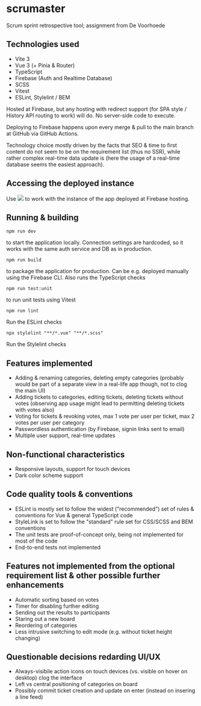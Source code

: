 # scrumaster
Scrum sprint retrospective tool; assignment from De Voorhoede

## Technologies used

* Vite 3
* Vue 3 (+ Pinia & Router)
* TypeScript
* Firebase (Auth and Realtime Database)
* SCSS
* Vitest
* ESLint, Stylelint / BEM

Hosted at Firebase, but any hosting with redirect support (for SPA style / History API routing to work) will do. No server-side code to execute.

Deploying to Firebase happens upon every merge & pull to the main branch at GitHub via GitHub Actions.

Technology choice mostly driven by the facts that SEO & time to first content do not seem to be on the requirement list (thus no SSR), while rather complex real-time data update is (here the usage of a real-time database seems the easiest approach).

## Accessing the deployed instance

Use ![](https://voorhoede-assignment.firebaseapp.com) to work with the instance of the app deployed at Firebase hosting.

## Running & building

`npm run dev`

to start the application locally. Connection settings are hardcoded, so it works with the same auth service and DB as in production.

`npm run build`

to package the application for production. Can be e.g. deployed manually using the Firebase CLI. Also runs the TypeScript checks

`npm run test:unit`

to run unit tests using Vitest

`npm run lint`

Run the ESLint checks

`npx stylelint "**/*.vue" "**/*.scss"`

Run the Stylelint checks

## Features implemented

* Adding & renaming categories, deleting empty categories (probably would be part of a separate view in a real-life app though, not to clog the main UI)
* Adding tickets to categories, editing tickets, deleting tickets without votes (observing app usage might lead to permitting deleting tickets with votes also)
* Voting for tickets & revoking votes, max 1 vote per user per ticket, max 2 votes per user per category
* Passwordless authentication (by Firebase, signin links sent to email)
* Multiple user support, real-time updates

## Non-functional characteristics

* Responsive layouts, support for touch devices
* Dark color scheme support

## Code quality tools & conventions

* ESLint is mostly set to follow the widest ("recommended") set of rules & conventions for Vue & general TypeScript code
* StyleLink is set to follow the "standard" rule set for CSS/SCSS and BEM conventions
* The unit tests are proof-of-concept only, being not implemented for most of the code
* End-to-end tests not implemented

## Features not implemented from the optional requirement list & other possible further enhancements

* Automatic sorting based on votes
* Timer for disabling further editing
* Sending out the results to participants
* Staring out a new board
* Reordering of categories
* Less intrusive switching to edit mode (e.g. without ticket height changing)

## Questionable decisions redarding UI/UX

* Always-visibile action icons on touch devices (vs. visible on hover on desktop) clog the interface
* Left vs central positioning of categories on board
* Possibly commit ticket creation and update on enter (instead on insering a line feed)